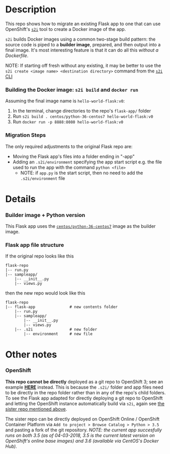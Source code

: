 # Description
This repo shows how to migrate an existing Flask app to one that can use
OpenShift's
[`s2i`](https://github.com/openshift/source-to-image) tool to create
a Docker image of the app.

`s2i` builds Docker images using a common two-stage build pattern: the
source code is piped to a **builder image**, prepared, and then output
into a final image. It's most interesting feature is that it can do all this
*without a Dockerfile*.

NOTE: If starting off fresh without any existing, it may be better to use the
`s2i create <image name> <destination directory>` command from the
[`s2i` CLI](https://github.com/openshift/source-to-image/blob/master/docs/cli.md)

### Building the Docker image: `s2i build` and `docker run`
Assuming the final image name is `hello-world-flask:v0`:
1. In the terminal, change directories to the repo's `flask-app/` folder
2. Run `s2i build . centos/python-36-centos7 hello-world-flask:v0`
3. Run `docker run -p 8888:8080 hello-world-flask:v0`

### Migration Steps
The only required adjustments to the original Flask repo are:
- Moving the Flask app's files into a folder ending in "-app"
- Adding an `.s2i/environment` specifying the app start script
  e.g. the file used to run the app with the command `python <file>`
  - NOTE: if `app.py` is the start script, then no need to add the
    `.s2i/environment` file

# Details

### Builder image + Python version
This Flask app uses the
[`centos/python-36-centos7`](https://hub.docker.com/r/centos/python-36-centos7/)
image as the builder image.

### Flask app file structure
If the original repo looks like this
```
flask-repo
|-- run.py
|-- sampleapp/
    |-- __init__.py
    |-- views.py
```
then the new repo would look like this
```
flask-repo
|-- flask-app               # new contents folder
    |-- run.py
    |-- sampleapp/
        |-- __init__.py
        |-- views.py
    |-- .s2i                # new folder
        |-- environment     # new file
```

# Other notes

### OpenShift
**This repo cannot be directly** deployed as a git repo to OpenShift 3; see
an example
**[HERE](https://github.com/geordgez/flask-openshift-upload-ex)** instead.
This is
because the `.s2i/` folder and app files need to be directly in the repo
folder rather than in any of the repo's child folders. To see the Flask app
adapted for directly deploying a git repo to OpenShift and letting the
OpenShift instance automatically build via `s2i`, again see
[the sister repo mentioned above](https://github.com/geordgez/flask-openshift-upload-ex).

The sister repo can be directly deployed on OpenShift Online / OpenShift
Container Platform via `Add to project > Browse Catalog > Python > 3.5` and
pasting a fork of the git repository. *NOTE: the current app succesfully
runs on both 3.5 (as of 04-03-2018, 3.5 is the current latest version
on OpenShift's online base images) and 3.6 (available via CentOS's
Docker Hub).*

